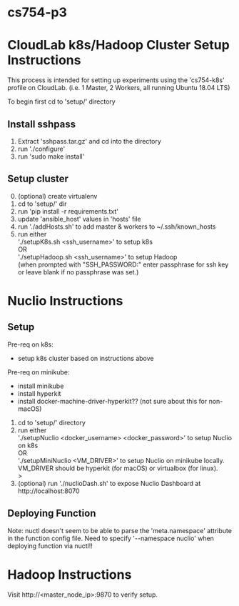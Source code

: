 # cs754-p3


# CloudLab k8s/Hadoop Cluster Setup Instructions

This process is intended for setting up experiments using the 'cs754-k8s' profile on CloudLab. (i.e. 1 Master, 2 Workers, all running Ubuntu 18.04 LTS)

To begin first cd to 'setup/' directory

## Install sshpass

1. Extract 'sshpass.tar.gz' and cd into the directory
2. run './configure'
3. run 'sudo make install'

## Setup cluster

0. (optional) create virtualenv
1. cd to 'setup/' dir
2. run 'pip install -r requirements.txt' 
3. update 'ansible_host' values in 'hosts' file
4. run './addHosts.sh' to add master & workers to ~/.ssh/known_hosts
5. run either </br>
        './setupK8s.sh <ssh_username>' to setup k8s </br>
    OR </br>
        './setupHadoop.sh <ssh_username>' to setup Hadoop </br>
    (when prompted with "SSH_PASSWORD:" enter passphrase for ssh key or leave blank if no passphrase was set.)


# Nuclio Instructions

## Setup 

Pre-req on k8s:
* setup k8s cluster based on instructions above

Pre-req on minikube: 
* install minikube 
* install hyperkit 
* install docker-machine-driver-hyperkit?? (not sure about this for non-macOS)

1. cd to 'setup/' directory
2. run either </br>
        './setupNuclio <docker_username> <docker_password>' to setup Nuclio on k8s </br>
    OR </br>
        './setupMiniNuclio <VM_DRIVER>' to setup Nuclio on minikube locally. VM_DRIVER should be hyperkit (for macOS) or virtualbox (for linux). </br>>
3. (optional) run './nuclioDash.sh' to expose Nuclio Dashboard at http://localhost:8070


## Deploying Function

Note: nuctl doesn't seem to be able to parse the 'meta.namespace' attribute in the function config file. Need to specify 
'--namespace nuclio' when deploying function via nuctl!!


# Hadoop Instructions

Visit http://<master_node_ip>:9870 to verify setup.






